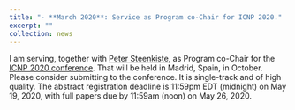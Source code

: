 ```yaml
---
title: "- **March 2020**: Service as Program co-Chair for ICNP 2020."
excerpt: ""
collection: news
---
```


I am serving, together with [Peter Steenkiste](http://www.cs.cmu.edu/~prs/), as Program co-Chair for the [ICNP 2020 conference](https://icnp20.cs.ucr.edu/). 
That will be held in Madrid, Spain, in October. Please consider submitting to the conference. It is single-track and of high quality. The abstract registration deadline is 11:59pm EDT (midnight) on May 19, 2020, with full papers due by 11:59am (noon) on May 26, 2020.